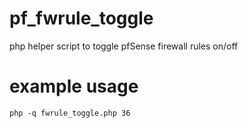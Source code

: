 # pf_fwrule_toggle

php helper script to toggle pfSense firewall rules on/off

# example usage

```
php -q fwrule_toggle.php 36
```
